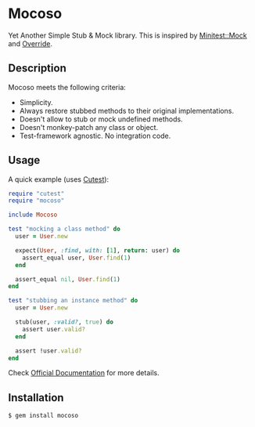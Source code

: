 Mocoso
======

Yet Another Simple Stub & Mock library. This is inspired by
[Minitest::Mock][minitest] and [Override][override].

Description
-----------

Mocoso meets the following criteria:

* Simplicity.
* Always restore stubbed methods to their original implementations.
* Doesn't allow to stub or mock undefined methods.
* Doesn't monkey-patch any class or object.
* Test-framework agnostic. No integration code.

Usage
-----

A quick example (uses [Cutest][cutest]):

```ruby
require "cutest"
require "mocoso"

include Mocoso

test "mocking a class method" do
  user = User.new

  expect(User, :find, with: [1], return: user) do
    assert_equal user, User.find(1)
  end

  assert_equal nil, User.find(1)
end

test "stubbing an instance method" do
  user = User.new

  stub(user, :valid?, true) do
    assert user.valid?
  end

  assert !user.valid?
end
```

Check [Official Documentation][docs] for more details.

Installation
------------

```bash
$ gem install mocoso
```

[docs]: http://rubydoc.info/github/frodsan/mocoso/
[cutest]: https://github.com/djanowski/cutest/
[override]: https://github.com/soveran/override/
[minitest]: https://github.com/seattlerb/minitest/
